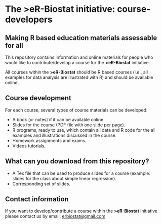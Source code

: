# The >eR-Biostat initiative:  course-developers
## Making R based education materials assessable for all

This repository contains information and online materials for people who would like to contribute/develop a course for the **>eR-Biostat** initiative.

All courses within the **>eR-Biostat** should be R based courses (i.e., all examples for data analysis are illustrated with R) and should be available online. 

## Course development

For each course, several types of course materials can be developed: 
* A book (or notes) if it can be available online.
* Slides for the course (PDF file with one slide per page).
* R programs, ready to use, which contain all data and R code for the all examples and illustrations discussed in the course.
* Homework assignments and exams.
* Videos tutorials.

## What can you download from this repository?

* A Tex file that can be used to produce slides for a course (example: slides for the class about simple linear regression). 
* Corresponding set of slides.

## Contact information
If you want to develop/contribute a course within the **>eR-Biostat** initiative please contact us by email: erbiostat@gmail.com

